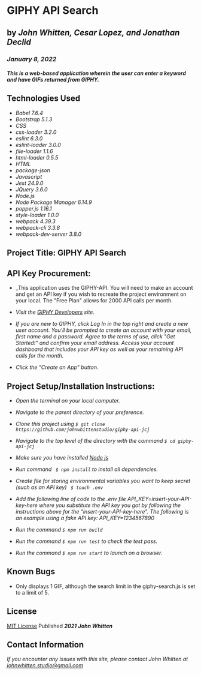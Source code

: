 # GIPHY API Search

## by _**John Whitten, Cesar Lopez, and Jonathan Declid**_

### _January 8, 2022_

#### _This is a web-based application wherein the user can enter a keyword and have GIFs returned from GIPHY._

## Technologies Used

- _Babel 7.6.4_
- _Bootstrap 5.1.3_
- _CSS_
- _css-loader 3.2.0_
- _eslint 6.3.0_
- _eslint-loader 3.0.0_
- _file-loader 1.1.6_
- _html-loader 0.5.5_
- _HTML_
- _package-json_
- _Javascript_
- _Jest 24.9.0_
- _JQuery 3.6.0_
- _Node.js_
- _Node Package Manager 6.14.9_
- _popper.js 1.16.1_
- _style-loader 1.0.0_
- _webpack 4.39.3_
- _webpack-cli 3.3.8_
- _webpack-dev-server 3.8.0_

## Project Title: GIPHY API Search

## API Key Procurement:

- _This application uses the GIPHY-API. You will need to make an account and get an API key if you wish to recreate the project environment on your local. The "Free Plan" allows for 2000 API calls per month.

- _Visit the [GIPHY Developers](https://developers.giphy.com/docs/api/) site._

- _If you are new to GIPHY, click Log In in the top right and create a new user account. You'll be prompted to create an account with your email, first name and a password. Agree to the terms of use, click "Get Started!" and confirm your email address. Access your account dashboard that includes your API key as well as your remaining API calls for the month._

- _Click the "Create an App" button._

## Project Setup/Installation Instructions:

- _Open the terminal on your local computer._

- _Navigate to the parent directory of your preference._

- _Clone this project using ```$ git clone https://github.com/johnwhittenstudio/giphy-api-jcj```_

- _Navigate to the top level of the directory with the command ```$ cd giphy-api-jcj```_

- _Make sure you have installed [Node js](https://nodejs.org/en/)_

- _Run command ``` $ npm install``` to install all dependencies._

- _Create file for storing environmental variables you want to keep secret (such as an API key) ``` $ touch .env```_

- _Add the following line of code to the .env file API_KEY=insert-your-API-key-here where you substitute the API key you got by following the instructions above for the "insert-your-API-key-here". The following is an example using a fake API key: API_KEY=1234567890_

- _Run the command ```$ npm run build```_

- _Run the command ```$ npm run test``` to check the test pass._

- _Run the command ```$ npm run start``` to launch on a browser._


## Known Bugs

- Only displays 1 GIF, although the search limit in the giphy-search.js is set to a limit of 5.

## License

[MIT License](https://opensource.org/licenses/MIT) Published _**2021**_ _**John Whitten**_

## Contact Information

_If you encounter any issues with this site, please contact John Whitten at [johnwhitten.studio@gmail.com](mailto:johnwhitten.studio@gmail.com)_
